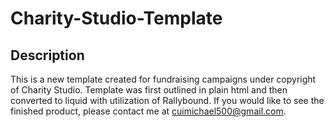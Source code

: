 # Charity-Studio-Template

## Description

This is a new template created for fundraising campaigns under copyright of Charity Studio. Template was first outlined in plain html and then converted to liquid with utilization of Rallybound. If you would like to see the finished product, please contact me at cuimichael500@gmail.com.
